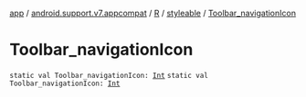 [app](../../../index.md) / [android.support.v7.appcompat](../../index.md) / [R](../index.md) / [styleable](index.md) / [Toolbar_navigationIcon](./-toolbar_navigation-icon.md)

# Toolbar_navigationIcon

`static val Toolbar_navigationIcon: `[`Int`](https://kotlinlang.org/api/latest/jvm/stdlib/kotlin/-int/index.html)
`static val Toolbar_navigationIcon: `[`Int`](https://kotlinlang.org/api/latest/jvm/stdlib/kotlin/-int/index.html)